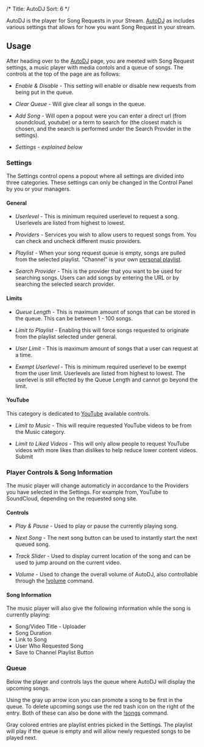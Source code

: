 /*
Title: AutoDJ
Sort: 6
*/

AutoDJ is the player for Song Requests in your Stream. [AutoDJ](https://beta.nightbot.tv/song_requests) as includes various settings that allows for how you want Song Request in your stream.

## Usage

After heading over to the [AutoDJ](https://beta.nightbot.tv/song_requests) page, you are meeted with Song Request settings, a music player with media contols and a queue of songs. The controls at the top of the page are as follows: 

- *Enable & Disable* - This setting will enable or disable new requests from being put in the queue.

- *Clear Queue* - Will give clear all songs in the queue.

- *Add Song* - Will open a popout were you can enter a direct url (from soundcloud, youtube) or a term to search for (the closest match is chosen, and the search is performed under the Search Provider in the settings).

- *Settings* - *explained below*


### Settings

The Settings control opens a popout where all settings are divided into three categories. These settings can only be changed in the Control Panel by you or your managers.

#### General

- *Userlevel* - This is minimum required userlevel to request a song. Userlevels are listed from highest to lowest.

- *Providers* - Services you wish to allow users to request songs from. You can check and uncheck different music providers.

- *Playlist* - When your song request queue is empty, songs are pulled from the selected playlist. "Channel" is your own [personal playlist](https://beta.nightbot.tv/song_requests/playlist).

- *Search Provider* -  This is the provider that you want to be used for searching songs. Users can add songs by entering the URL or by searching the selected search provider. 

#### Limits

- *Queue Length* - This is maximum amount of songs that can be stored in the queue. This can be between 1 - 100 songs.

- *Limit to Playlist* - Enabling this will force songs requested to originate from the playlist selected under general.

- *User Limit* - This is maximum amount of songs that a user can request at a time.

- *Exempt Userlevel* - This is minimum required userlevel to be exempt from the user limit. Userlevels are listed from highest to lowest. The userlevel is still effected by the Queue Length and cannot go beyond the limit.

#### YouTube

This category is dedicated to [YouTube](https://www.youtube.com) available controls.

- *Limit to Music* - This will require requested YouTube videos to be from the Music category.

- *Limit to Liked Videos* - This will only allow people to request YouTube videos with more likes than dislikes to help reduce lower content videos.
Submit

### Player Controls & Song Information

The music player will change automaticly in accordance to the Providers you have selected in the Settings. For example from, YouTube to SoundCloud, depending on the requested song site.

#### Controls

- *Play & Pause* - Used to play or pause the currently playing song.

- *Next Song* - The next song button can be used to instantly start the next queued song.

- *Track Slider* - Used to display current location of the song and can be used to jump around on the current video.

- *Volume* - Used to change the overall volume of AutoDJ, also controllable through the [!volume](https://docs.nightbot.tv/commands/songs#editing-song-volume) command.

#### Song Information

The music player will also give the following information while the song is currently playing:

- Song/Video Title - Uploader
- Song Duration
- Link to Song
- User Who Requested Song
- Save to Channel Playlist Button

### Queue

Below the player and controls lays the queue where AutoDJ will display the upcoming songs.

Using the gray up arrow icon you can promote a song to be first in the queue. To delete upcoming songs use the red trash icon on the right of the entry. Both of these can also be done with the [!songs](https://docs.nightbot.tv/commands/songs) command.

Gray colored entries are playlist entries picked in the Settings. The playlist will play if the queue is empty and will allow newly requested songs to be played next.
 






